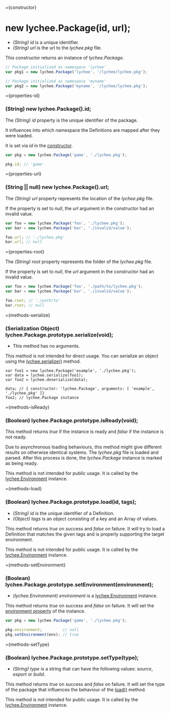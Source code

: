 
={constructor}

# new lychee.Package(id, url);

- *(String) id* is a unique identifier.
- *(String) url* is the url to the *lychee.pkg* file.

This constructor returns an instance of *lychee.Package*.

```javascript
// Package initialized as namespace 'lychee'
var pkg1 = new lychee.Package('lychee', '/lychee/lychee.pkg');

// Package initialized as namespace 'myname'
var pkg2 = new lychee.Package('myname', '/lychee/lychee.pkg');
```



={properties-id}

### (String) new lychee.Package().id;

The *(String) id* property is the unique identifier of
the package.

It influences into which namespace the Definitions are
mapped after they were loaded.

It is set via *id* in the [constructor](#constructor).

```javascript
var pkg = new lychee.Package('game', './lychee.pkg');

pkg.id; // 'game'
```



={properties-url}

### (String || null) new lychee.Package().url;

The *(String) url* property represents the location of
the *lychee.pkg* file.

If the property is set to *null*, the *url* argument
in the constructor had an invalid value.

```javascript
var foo = new lychee.Package('foo', './lychee.pkg');
var bar = new lychee.Package('bar', './invalid/value');

foo.url; // './lychee.pkg'
bar.url; // null
```



={properties-root}

The *(String) root* property represents the folder
of the *lychee.pkg* file.

If the property is set to *null*, the *url* argument
in the constructor had an invalid value.

```javascript
var foo = new lychee.Package('foo', './path/to/lychee.pkg');
var bar = new lychee.Package('bar', './invalid/value');

foo.root; // './path/to'
bar.root; // null
```



={methods-serialize}

### (Serialization Object) lychee.Package.prototype.serialize(void);

- This method has no arguments.

This method is not intended for direct usage. You can serialize an
object using the [lychee.serialize()](lychee#methods-serialize) method.

```
var foo1 = new lychee.Package('example', './lychee.pkg');
var data = lychee.serialize(foo1);
var foo2 = lychee.deserialize(data);

data; // { constructor: 'lychee.Package', arguments: [ 'example', './lychee.pkg' ]}
foo2; // lychee.Package instance
```



={methods-isReady}

### (Boolean) lychee.Package.prototype.isReady(void);

This method returns *true* if the instance is ready and *false*
if the instance is not ready.

Due to asynchronous loading behaviours, this method might give
different results on otherwise identical systems. The *lychee.pkg*
file is loaded and parsed. After this process is done, the *lychee.Package*
instance is marked as being ready.

This method is not intended for public usage. It is called
by the [lychee.Environment](lychee.Environment) instance.



={methods-load}

### (Boolean) lychee.Package.prototype.load(id, tags);

- *(String) id* is the unique identifier of a Definition.
- *(Object) tags* is an object consisting of a key and an Array of values.

This method returns *true* on success and *false* on failure.
It will try to load a Definition that matches the given tags
and is properly supporting the target environment.

This method is not intended for public usage. It is called
by the [lychee.Environment](lychee.Environment) instance.



={methods-setEnvironment}

### (Boolean) lychee.Package.prototype.setEnvironment(environment);

- *(lychee.Environment) environment* is a
[lychee.Environment](lychee.Environment) instance.

This method returns *true* on success and *false* on failure.
It will set the [environment property](#properties-delay) of the instance.

```javascript
var pkg = new lychee.Package('game', './lychee.pkg');

pkg.environment;         // null
pkg.setEnvironment(env); // true

```



={methods-setType}

### (Boolean) lychee.Package.prototype.setType(type);

- *(String) type* is a string that can have the following
values: *source*, *export* or *build*.

This method returns *true* on success and *false* on failure.
It will set the type of the package that influences the
behaviour of the [load()](#methods-load) method.

This method is not intended for public usage. It is called
by the [lychee.Environment](lychee.Environment) instance.

